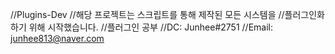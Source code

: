 //Plugins-Dev
//해당 프로젝트는 스크립트를 통해 제작된 모든 시스템을
//플러그인화 하기 위해 시작했습니다.
//플러그인 공부
//DC: Junhee#2751
//Email: junhee813@naver.com
